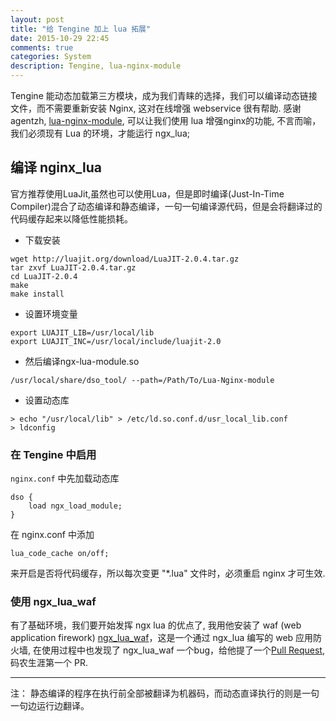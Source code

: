 ```yaml
---
layout: post
title: "给 Tengine 加上 lua 拓展"
date: 2015-10-29 22:45
comments: true
categories: System
description: Tengine, lua-nginx-module
---
```



Tengine 能动态加载第三方模块，成为我们青睐的选择，我们可以编译动态链接文件，而不需要重新安装 Nginx, 这对在线增强 webservice 很有帮助. 
感谢 agentzh, [lua-nginx-module](https://github.com/openresty/lua-nginx-module), 可以让我们使用 lua 增强nginx的功能, 不言而喻，我们必须现有 Lua 的环境，才能运行 ngx_lua;

## 编译 nginx_lua

官方推荐使用LuaJit,虽然也可以使用Lua，但是即时编译(Just-In-Time Compiler)混合了动态编译和静态编译，一句一句编译源代码，但是会将翻译过的代码缓存起来以降低性能损耗。

* 下载安装

```
wget http://luajit.org/download/LuaJIT-2.0.4.tar.gz
tar zxvf LuaJIT-2.0.4.tar.gz
cd LuaJIT-2.0.4
make
make install
```

* 设置环境变量

```
export LUAJIT_LIB=/usr/local/lib
export LUAJIT_INC=/usr/local/include/luajit-2.0
```


* 然后编译ngx-lua-module.so

```
/usr/local/share/dso_tool/ --path=/Path/To/Lua-Nginx-module
```

* 设置动态库

```
> echo "/usr/local/lib" > /etc/ld.so.conf.d/usr_local_lib.conf
> ldconfig
```

### 在 Tengine 中启用

`nginx.conf` 中先加载动态库

```
dso {
    load ngx_load_module;
}
```

在 nginx.conf 中添加

```
lua_code_cache on/off;
```

来开启是否将代码缓存，所以每次变更 "*.lua" 文件时，必须重启 nginx 才可生效.


### 使用 ngx_lua_waf

有了基础环境，我们要开始发挥 ngx lua 的优点了, 我用他安装了 waf (web application firework)
[ngx_lua_waf](https://github.com/loveshell/ngx_lua_waf)，这是一个通过 ngx_lua 编写的 web 应用防火墙, 在使用过程中也发现了 ngx_lua_waf 一个bug，给他提了一个[Pull Request](https://github.com/loveshell/ngx_lua_waf/pull/70), 码农生涯第一个 PR.


----

注：
静态编译的程序在执行前全部被翻译为机器码，而动态直译执行的则是一句一句边运行边翻译。



